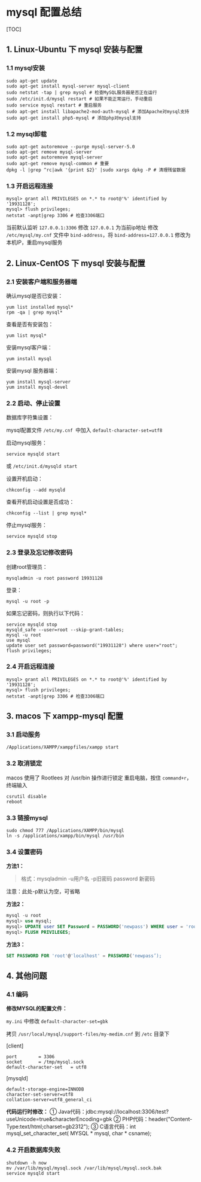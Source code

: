 # mysql 配置总结

[TOC]

## 1. Linux-Ubuntu 下 mysql 安装与配置

### 1.1 mysql安装

```shell
sudo apt-get update
sudo apt-get install mysql-server mysql-client
sudo netstat -tap | grep mysql # 检查MySQL服务器是否正在运行
sudo /etc/init.d/mysql restart # 如果不能正常运行，手动重启
sudo service mysql restart # 重启服务
sudo apt-get install libapache2-mod-auth-mysql # 添加Apache对mysql支持
sudo apt-get install php5-mysql # 添加php对mysql支持
```

### 1.2 mysql卸载

```shell
sudo apt-get autoremove --purge mysql-server-5.0
sudo apt-get remove mysql-server
sudo apt-get autoremove mysql-server
sudo apt-get remove mysql-common # 重要
dpkg -l |grep ^rc|awk '{print $2}' |sudo xargs dpkg -P # 清理残留数据
```

### 1.3 开启远程连接

```shell
mysql> grant all PRIVILEGES on *.* to root@'%' identified by '19931128';
mysql> flush privileges;
netstat -anpt|grep 3306 # 检查3306端口
```

当前默认监听 `127.0.0.1:3306`
修改 `127.0.0.1` 为当前ip地址
修改 `/etc/mysql/my.cnf` 文件中 `bind-address`，将 `bind-address=127.0.0.1` 修改为本机IP，重启mysql服务

## 2. Linux-CentOS 下 mysql 安装与配置

### 2.1 安装客户端和服务器端

确认mysql是否已安装：

```Shell
yum list installed mysql*
rpm -qa | grep mysql*
```

查看是否有安装包：

```shell
yum list mysql*
```

安装mysql客户端：

```shell
yum install mysql
```

安装mysql 服务器端：

```shell
yum install mysql-server
yum install mysql-devel
```

### 2.2 启动、停止设置

数据库字符集设置：

mysql配置文件 `/etc/my.cnf `中加入 `default-character-set=utf8`

启动mysql服务：

```shell
service mysqld start
```

或 `/etc/init.d/mysqld start`

设置开机启动：

```shell
chkconfig --add mysqld
```

查看开机启动设置是否成功：

```shell
chkconfig --list | grep mysql*
```

停止mysql服务：

```shell
service mysqld stop
```

### 2.3 登录及忘记修改密码

创建root管理员：

```shell
mysqladmin -u root password 19931128
```

登录：

```shell
mysql -u root -p
```

如果忘记密码，则执行以下代码：

```shell
service mysqld stop
mysqld_safe --user=root --skip-grant-tables;
mysql -u root  
use mysql
update user set password=password("19931128") where user="root";  
flush privileges;
```

### 2.4 开启远程连接

```shell
mysql> grant all PRIVILEGES on *.* to root@'%' identified by '19931128';
mysql> flush privileges;
netstat -anpt|grep 3306 # 检查3306端口
```

## 3. macos 下 xampp-mysql 配置

### 3.1 启动服务

```shell
/Applications/XAMPP/xamppfiles/xampp start
```

### 3.2 取消锁定

macos 使用了 Rootlees 对 /usr/bin 操作进行锁定
重启电脑，按住 `command+r`，终端输入

```shell
csrutil disable
reboot
```

### 3.3 链接mysql

```shell
sudo chmod 777 /Applications/XAMPP/bin/mysql
ln -s /applications/xampp/bin/mysql /usr/bin
```

### 3.4 设置密码

**方法1：**

> 格式：mysqladmin -u用户名 -p旧密码 password 新密码

注意：此处-p默认为空，可省略

**方法2：**

```sql
mysql -u root
mysql> use mysql;
mysql> UPDATE user SET Password = PASSWORD('newpass') WHERE user = 'root';
mysql> FLUSH PRIVILEGES;
```

**方法3：**

```sql
SET PASSWORD FOR 'root'@'localhost' = PASSWORD('newpass’);
```

## 4. 其他问题

### 4.1 编码

**修改MYSQL的配置文件：**

`my.ini` 中修改 `default-character-set=gbk`

拷贝 `/usr/local/mysql/support-files/my-medim.cnf` 到 `/etc` 目录下

[client]

```
port        = 3306
socket      = /tmp/mysql.sock
default-character-set   = utf8
```

[mysqld]

```
default-storage-engine=INNODB
character-set-server=utf8
collation-server=utf8_general_ci
```

**代码运行时修改：**
① Java代码：jdbc:mysql://localhost:3306/test?useUnicode=true&characterEncoding=gbk
② PHP代码：header("Content-Type:text/html;charset=gb2312");
③ C语言代码：int mysql_set_character_set( MYSQL * mysql, char * csname);

### 4.2 开启数据库失败

```
shutdown -h now
mv /var/lib/mysql/mysql.sock /var/lib/mysql/mysql.sock.bak
service mysqld start
```



